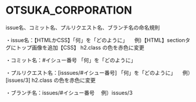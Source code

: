 # OTSUKA_CORPORATION

issue名、コミット名、プルリクエスト名、ブランチ名の命名規則

・issue名：【HTMLかCSS】「何」を「どのように」 　例)【HTML】sectionタグにトップ画像を追加【CSS】 h2.class の色を赤色に変更

・コミット名：#イシュー番号 「何」を「どのように」

・プルリクエスト名：[isssues/#イシュー番号] 「何」を「どのように」 　例）[issues/3] h2.class の色を赤色に変更

・ブランチ名：issues/#イシュー番号 　例）issues/3


